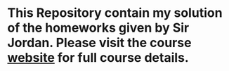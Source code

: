# This Repository contain my solution of the homeworks given by Sir Jordan. Please visit the course [website](http://users.umiacs.umd.edu/~jbg/teaching/INST_808/) for full course details.

